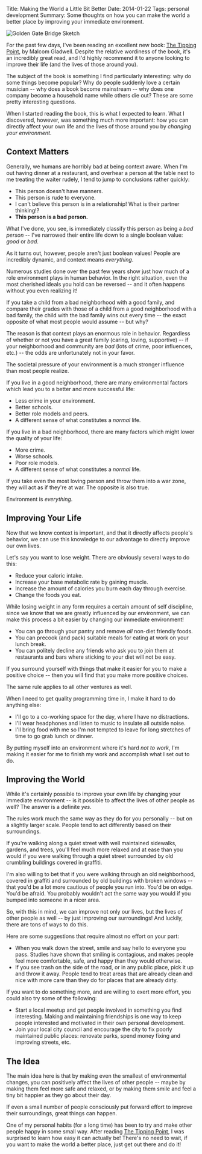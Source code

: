 Title: Making the World a Little Bit Better
Date: 2014-01-22
Tags: personal development
Summary: Some thoughts on how you can make the world a better place by improving your immediate environment.


![Golden Gate Bridge Sketch][]


For the past few days, I've been reading an excellent new book: [The Tipping
Point][], by Malcom Gladwell.  Despite the relative wordiness of the book, it's
an incredibly great read, and I'd highly recommend it to anyone looking to
improve their life (and the lives of those around you).

The subject of the book is something I find particularly interesting: why do
some things become popular?  Why do people suddenly love a certain musician --
why does a book become mainstream -- why does one company become a household
name while others die out?  These are some pretty interesting questions.

When I started reading the book, this is what I expected to learn.  What I
discovered, however, was something much more important: how you can directly
affect your own life and the lives of those around you by *changing your
environment*.


## Context Matters

Generally, we humans are horribly bad at being context aware.  When I'm out
having dinner at a restaurant, and overhear a person at the table next to me
treating the waiter rudely, I tend to jump to conclusions rather quickly:

- This person doesn't have manners.
- This person is rude to everyone.
- I can't believe this person is in a relationship!  What is their partner
  thinking!?
- **This person is a bad person.**

What I've done, you see, is immediately classify this person as being a *bad
person* -- I've narrowed their entire life down to a single boolean value:
*good* or *bad*.

As it turns out, however, people aren't just boolean values!  People are
incredibly dynamic, and context means *everything*.

Numerous studies done over the past few years show just how much of a role
environment plays in human behavior.  In the right situation, even the most
cherished ideals you hold can be reversed -- and it often happens without you
even realizing it!

If you take a child from a bad neighborhood with a good family, and compare
their grades with those of a child from a good neighborhood with a bad family,
the child with the bad family wins out every time -- the exact opposite of what
most people would assume -- but why?

The reason is that context plays an enormous role in behavior.  Regardless of
whether or not you have a great family (caring, loving, supportive) -- if your
neighborhood and community are *bad* (lots of crime, poor influences, etc.) --
the odds are unfortunately not in your favor.

The societal pressure of your environment is a much stronger influence than most
people realize.

If you live in a good neighborhood, there are many environmental factors which
lead you to a better and more successful life:

- Less crime in your environment.
- Better schools.
- Better role models and peers.
- A different sense of what constitutes a *normal* life.

If you live in a bad neighborhood, there are many factors which might lower the
quality of your life:

- More crime.
- Worse schools.
- Poor role models.
- A different sense of what constitutes a *normal* life.

If you take even the most loving person and throw them into a war zone, they will
act as if they're at war.  The opposite is also true.

Environment is *everything*.


## Improving Your Life

Now that we know context is important, and that it directly affects people's
behavior, we can use this knowledge to our advantage to directly improve our
own lives.

Let's say you want to lose weight.  There are obviously several ways to do this:

- Reduce your caloric intake.
- Increase your base metabolic rate by gaining muscle.
- Increase the amount of calories you burn each day through exercise.
- Change the foods you eat.

While losing weight in any form requires a certain amount of self discipline,
since we know that we are greatly influenced by our environment, we can make
this process a bit easier by changing our immediate environment!

- You can go through your pantry and remove *all* non-diet friendly foods.
- You can precook (and pack) suitable meals for eating at work on your lunch
  break.
- You can politely decline any friends who ask you to join them at restaurants
  and bars where sticking to your diet will not be easy.

If you surround yourself with things that make it easier for you to make a
positive choice -- then you will find that you make more positive choices.

The same rule applies to all other ventures as well.

When I need to get quality programming time in, I make it hard to do anything
else:

- I'll go to a co-working space for the day, where I have no distractions.
- I'll wear headphones and listen to music to insulate all outside noise.
- I'll bring food with me so I'm not tempted to leave for long stretches of
  time to go grab lunch or dinner.

By putting myself into an environment where it's hard *not to work*, I'm making
it easier for me to finish my work and accomplish what I set out to do.


## Improving the World

While it's certainly possible to improve your own life by changing your
immediate environment -- is it possible to affect the lives of other people as
well?  The answer is a definite *yes*.

The rules work much the same way as they do for you personally -- but on a
slightly larger scale.  People tend to act differently based on their
surroundings.

If you're walking along a quiet street with well maintained sidewalks, gardens,
and trees, you'll feel much more relaxed and at ease than you would if you were
walking through a quiet street surrounded by old crumbling buildings covered in
graffiti.

I'm also willing to bet that if you were walking through an old neighborhood,
covered in graffiti and surrounded by old buildings with broken windows -- that
you'd be a lot more cautious of people you run into.  You'd be on edge.  You'd
be afraid.  You probably wouldn't act the same way you would if you bumped into
someone in a nicer area.

So, with this in mind, we can improve not only our lives, but the lives of other
people as well -- by just improving our surroundings!  And luckily, there are
tons of ways to do this.

Here are some suggestions that require almost no effort on your part:

- When you walk down the street, smile and say hello to everyone you pass.
  Studies have shown that smiling is contagious, and makes people feel more
  comfortable, safe, and happy than they would otherwise.
- If you see trash on the side of the road, or in any public place, pick it up
  and throw it away.  People tend to treat areas that are already clean and nice
  with more care than they do for places that are already dirty.

If you want to do something more, and are willing to exert more effort, you
could also try some of the following:

- Start a local meetup and get people involved in something you find
  interesting.  Making and maintaining friendships is one way to keep people
  interested and motivated in their own personal development.
- Join your local city council and encourage the city to fix poorly maintained
  public places: renovate parks, spend money fixing and improving streets, etc.


## The Idea

The main idea here is that by making even the smallest of environmental changes,
you can positively affect the lives of other people --  maybe by making them feel
more safe and relaxed, or by making them smile and feel a tiny bit happier as
they go about their day.

If even a small number of people consciously put forward effort to improve their
surroundings, great things can happen.


One of my personal habits (for a long time) has been to try and make other
people happy in some small way.  After reading [The Tipping Point][], I was
surprised to learn how easy it can actually be! There's no need to wait, if you
want to make the world a better place, just get out there and do it!


  [Golden Gate Bridge Sketch]: {filename}/images/2014/golden-gate-bridge-sketch.jpg "Golden Gate Bridge Sketch"
  [The Tipping Point]: http://www.amazon.com/gp/product/0316316962/ref=as_li_ss_tl?ie=UTF8&camp=1789&creative=390957&creativeASIN=0316316962&linkCode=as2&tag=rdegges-20 "The Tipping Point"
